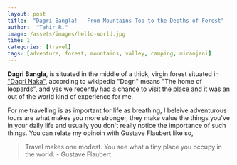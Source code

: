 ```yaml
---
layout: post
title:  "Dagri Bangla! - From Mountains Top to the Depths of Forest"
author:  "Tahir R."
image: /assets/images/hello-world.jpg
time: 1
categories: [travel]
tags: [adventure, forest, mountains, valley, camping, miranjani]
---
```


**Dagri Bangla**, is situated in the middle of a thick, virgin forest situated in ["Dagri Naka"](https://en.wikipedia.org/wiki/Dagri_Naka), according to wikipedia "Dagri" means "The home of leopards", and yes we recently had a chance to visit the place and it was an out of the world kind of experience for me.

For me travelling is as important for life as breathing, I beleive adventurous tours are what makes you more stronger, they make value the things you've in your daily life and usually you don't really notice the importance of such things. You can relate my opinoin with Gustave Flaubert like so,

> Travel makes one modest. You see what a tiny place you occupy in the world. - Gustave Flaubert